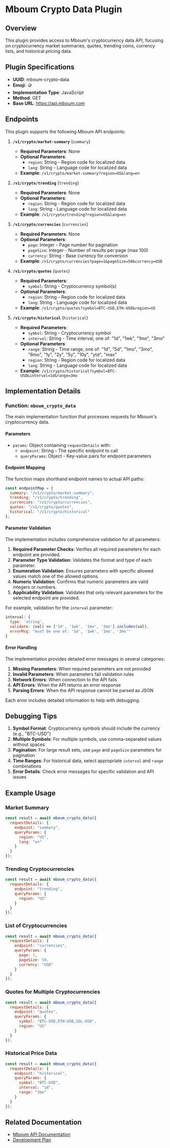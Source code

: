# Mboum Crypto Data Plugin

## Overview
This plugin provides access to Mboum's cryptocurrency data API, focusing on cryptocurrency market summaries, quotes, trending coins, currency lists, and historical pricing data.

## Plugin Specifications
- **UUID**: mboum-crypto-data
- **Emoji**: 🪙
- **Implementation Type**: JavaScript
- **Method**: GET
- **Base URL**: https://api.mboum.com

## Endpoints
This plugin supports the following Mboum API endpoints:

1. **`/v1/crypto/market-summary`** (`summary`)
   - **Required Parameters**: None
   - **Optional Parameters**:
     - `region`: String - Region code for localized data
     - `lang`: String - Language code for localized data
   - **Example**: `/v1/crypto/market-summary?region=US&lang=en`

2. **`/v1/crypto/trending`** (`trending`)
   - **Required Parameters**: None
   - **Optional Parameters**:
     - `region`: String - Region code for localized data
     - `lang`: String - Language code for localized data
   - **Example**: `/v1/crypto/trending?region=US&lang=en`

3. **`/v1/crypto/currencies`** (`currencies`)
   - **Required Parameters**: None
   - **Optional Parameters**:
     - `page`: Integer - Page number for pagination
     - `pageSize`: Integer - Number of results per page (max 100)
     - `currency`: String - Base currency for conversion
   - **Example**: `/v1/crypto/currencies?page=1&pageSize=50&currency=USD`

4. **`/v1/crypto/quotes`** (`quotes`)
   - **Required Parameters**:
     - `symbol`: String - Cryptocurrency symbol(s)
   - **Optional Parameters**:
     - `region`: String - Region code for localized data
     - `lang`: String - Language code for localized data
   - **Example**: `/v1/crypto/quotes?symbol=BTC-USD,ETH-USD&region=US`

5. **`/v1/crypto/historical`** (`historical`)
   - **Required Parameters**:
     - `symbol`: String - Cryptocurrency symbol
     - `interval`: String - Time interval, one of: "1d", "1wk", "1mo", "3mo"
   - **Optional Parameters**:
     - `range`: String - Time range, one of: "1d", "5d", "1mo", "3mo", "6mo", "1y", "2y", "5y", "10y", "ytd", "max"
     - `region`: String - Region code for localized data
     - `lang`: String - Language code for localized data
   - **Example**: `/v1/crypto/historical?symbol=BTC-USD&interval=1d&range=3mo`

## Implementation Details

### Function: `mboum_crypto_data`
The main implementation function that processes requests for Mboum's cryptocurrency data.

#### Parameters
- `params`: Object containing `requestDetails` with:
  - `endpoint`: String - The specific endpoint to call
  - `queryParams`: Object - Key-value pairs for endpoint parameters

#### Endpoint Mapping
The function maps shorthand endpoint names to actual API paths:
```javascript
const endpointMap = {
  summary: "/v1/crypto/market-summary",
  trending: "/v1/crypto/trending",
  currencies: "/v1/crypto/currencies",
  quotes: "/v1/crypto/quotes",
  historical: "/v1/crypto/historical"
};
```

#### Parameter Validation
The implementation includes comprehensive validation for all parameters:

1. **Required Parameter Checks**: Verifies all required parameters for each endpoint are provided.
2. **Parameter Type Validation**: Validates the format and type of each parameter.
3. **Enumeration Validation**: Ensures parameters with specific allowed values match one of the allowed options.
4. **Numeric Validation**: Confirms that numeric parameters are valid integers or numbers.
5. **Applicability Validation**: Validates that only relevant parameters for the selected endpoint are provided.

For example, validation for the `interval` parameter:
```javascript
interval: {
  type: 'string',
  validate: (val) => ['1d', '1wk', '1mo', '3mo'].includes(val),
  errorMsg: "must be one of: '1d', '1wk', '1mo', '3mo'"
}
```

#### Error Handling
The implementation provides detailed error messages in several categories:

1. **Missing Parameters**: When required parameters are not provided
2. **Invalid Parameters**: When parameters fail validation rules
3. **Network Errors**: When connection to the API fails
4. **API Errors**: When the API returns an error response
5. **Parsing Errors**: When the API response cannot be parsed as JSON

Each error includes detailed information to help with debugging.

## Debugging Tips
1. **Symbol Format**: Cryptocurrency symbols should include the currency (e.g., "BTC-USD")
2. **Multiple Symbols**: For multiple symbols, use comma-separated values without spaces
3. **Pagination**: For large result sets, use `page` and `pageSize` parameters for pagination
4. **Time Ranges**: For historical data, select appropriate `interval` and `range` combinations
5. **Error Details**: Check error messages for specific validation and API issues

## Example Usage

### Market Summary
```javascript
const result = await mboum_crypto_data({
  requestDetails: {
    endpoint: "summary",
    queryParams: {
      region: "US",
      lang: "en"
    }
  }
});
```

### Trending Cryptocurrencies
```javascript
const result = await mboum_crypto_data({
  requestDetails: {
    endpoint: "trending",
    queryParams: {
      region: "US"
    }
  }
});
```

### List of Cryptocurrencies
```javascript
const result = await mboum_crypto_data({
  requestDetails: {
    endpoint: "currencies",
    queryParams: {
      page: 1,
      pageSize: 50,
      currency: "USD"
    }
  }
});
```

### Quotes for Multiple Cryptocurrencies
```javascript
const result = await mboum_crypto_data({
  requestDetails: {
    endpoint: "quotes",
    queryParams: {
      symbol: "BTC-USD,ETH-USD,SOL-USD",
      region: "US"
    }
  }
});
```

### Historical Price Data
```javascript
const result = await mboum_crypto_data({
  requestDetails: {
    endpoint: "historical",
    queryParams: {
      symbol: "BTC-USD",
      interval: "1d",
      range: "3mo"
    }
  }
});
```

## Related Documentation
- [Mboum API Documentation](https://mboum.com/api/documentation)
- [Development Plan](../../development_plan.md)
